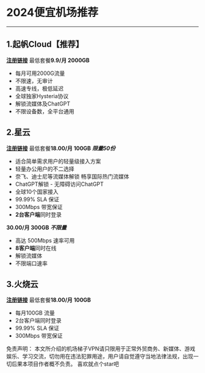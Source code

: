 # 2024便宜机场推荐

-----

## 1.起帆Cloud【推荐】
[**注册链接**](https://www.qf1.us/#/register?code=BaXUXn3c)
最低套餐**9.9/月 2000GB**
- 每月可用2000G流量
- 不限速，无审计
- 高速专线，极低延迟
- 全球独家Hysteria协议
- 解锁流媒体及ChatGPT
- 不限设备数，全平台通用

## 2.星云
[**注册链接**](https://www.xxxlsop1.com/#/register?code=Rnq8Nh7I)
最低套餐**18.00/月 100GB**
***限量50份***
- 适合简单需求用户的轻量级接入方案
- 轻量办公用户的不二选择
- 奈飞、迪士尼等流媒体解锁 畅享国际热门流媒体
- ChatGPT解锁 - 无障碍访问ChatGPT
- 全球10个国家接入
- 99.99% SLA 保证
- 300Mbps 带宽保证
- **2台客户端**同时登录

**30.00/月 300GB**
***不限量***
- 高达 500Mbps 速率可用
- **8客户端**同时在线
- 解锁流媒体
- 不限端口速率

## 3.火烧云
[**注册链接**](https://huoshaoyun.pro/#/register?code=gWNM4sQB)
最低套餐**18.00/月 100GB**
- 每月100GB 流量
- 2台客户端同时登录
- 99.99% SLA 保证
- 300Mbps 带宽保证

免责声明： 本文所介绍的机场梯子VPN请只限用于正常外贸商务、新媒体、游戏娱乐、学习交流，切勿用在违法犯罪用途，用户请自觉遵守当地法律法规，出现一切后果本项目作者概不负责。
喜欢就点个star吧
